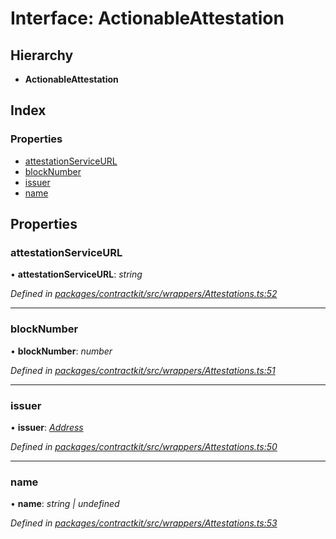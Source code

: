 # Interface: ActionableAttestation

## Hierarchy

* **ActionableAttestation**

## Index

### Properties

* [attestationServiceURL](_wrappers_attestations_.actionableattestation.md#attestationserviceurl)
* [blockNumber](_wrappers_attestations_.actionableattestation.md#blocknumber)
* [issuer](_wrappers_attestations_.actionableattestation.md#issuer)
* [name](_wrappers_attestations_.actionableattestation.md#name)

## Properties

###  attestationServiceURL

• **attestationServiceURL**: *string*

*Defined in [packages/contractkit/src/wrappers/Attestations.ts:52](https://github.com/celo-org/celo-monorepo/blob/6049da1fa/packages/contractkit/src/wrappers/Attestations.ts#L52)*

___

###  blockNumber

• **blockNumber**: *number*

*Defined in [packages/contractkit/src/wrappers/Attestations.ts:51](https://github.com/celo-org/celo-monorepo/blob/6049da1fa/packages/contractkit/src/wrappers/Attestations.ts#L51)*

___

###  issuer

• **issuer**: *[Address](../modules/_base_.md#address)*

*Defined in [packages/contractkit/src/wrappers/Attestations.ts:50](https://github.com/celo-org/celo-monorepo/blob/6049da1fa/packages/contractkit/src/wrappers/Attestations.ts#L50)*

___

###  name

• **name**: *string | undefined*

*Defined in [packages/contractkit/src/wrappers/Attestations.ts:53](https://github.com/celo-org/celo-monorepo/blob/6049da1fa/packages/contractkit/src/wrappers/Attestations.ts#L53)*
